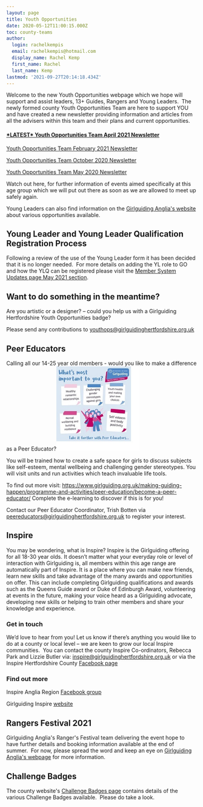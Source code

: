```yaml
---
layout: page
title: Youth Opportunities
date: 2020-05-12T11:00:15.000Z
toc: county-teams
author:
  login: rachelkempis
  email: rachelkempis@hotmail.com
  display_name: Rachel Kemp
  first_name: Rachel
  last_name: Kemp
lastmod: '2021-09-27T20:14:18.434Z'
---
```

Welcome to the new Youth Opportunities webpage which we hope will support and assist leaders, 13+ Guides, Rangers and Young Leaders.  The newly formed county Youth Opportunities Team are here to support YOU and have created a new newsletter providing information and articles from all the advisers within this team and their plans and current opportunities.
<h4><a href="/wp-content/uploads/2021/04/g-ops-newsletter-April-2021.pdf" target="_blank" rel="noopener">*LATEST* Youth Opportunities Team April 2021 Newsletter</a></h4>
<a href="/wp-content/uploads/2021/04/g-ops-newsletter-3.pdf" target="_blank" rel="noopener">Youth Opportunities Team February 2021 Newsletter</a>

<a href="/wp-content/uploads/2021/04/Youth-Opportunities-Team-October-2020-Newsletter.pdf" target="_blank" rel="noopener">Youth Opportunities Team October 2020 Newsletter</a>

<a href="/wp-content/uploads/2021/04/g-ops-newsletter-May-20-.pdf" target="_blank" rel="noopener">Youth Opportunities Team May 2020 Newsletter</a>

Watch out here, for further information of events aimed specifically at this age group which we will put out there as soon as we are allowed to meet up safely again.

Young Leaders can also find information on the <a href="https://www.girlguiding-anglia.org.uk/young-leader-opportunities" target="_blank" rel="noopener">Girlguiding Anglia's website</a> about various opportunities available.

## Young Leader and Young Leader Qualification Registration Process

Following a review of the use of the Young Leader form it has been decided that it is no longer needed.  For more details on adding the YL role to GO and how the YLQ can be registered please visit the <a href="/membership-system-updates/" target="_blank" rel="noopener">Member System Updates page May 2021 section</a>.

## Want to do something in the meantime?
Are you artistic or a designer? – could you help us with a Girlguiding Hertfordshire Youth Opportunities badge?

Please send any contributions to <a href="mailto:youthops@girlguidinghertfordshire.org.uk" target="_blank" rel="noopener">youthops@girlguidinghertfordshire.</a><a href="mailto:youthops@girlguidinghertfordshire.org.uk" target="_blank" rel="noopener">org.uk</a>

## Peer Educators
Calling all our 14-25 year old members - would you like to make a difference as a Peer Educator?<img class="alignleft wp-image-4317" src="/wp-content/uploads/2021/06/Peer-Educators-Advert.jpg" alt="" width="220" height="222" />

You will be trained how to create a safe space for girls to discuss subjects like self-esteem, mental wellbeing and challenging gender stereotypes. You will visit units and run activities which teach invaluable life tools.

To find out more visit: <a href="https://www.girlguiding.org.uk/making-guiding-happen/programme-and-activities/peer-education/become-a-peer-educator/" target="_blank" rel="noopener">https://www.girlguiding.org.uk/making-guiding-happen/programme-and-activities/peer-education/become-a-peer-educator/</a> Complete the e-learning to discover if this is for you!

Contact our Peer Educator Coordinator, Trish Botten via <a href="mailto:peereducators@girlguidinghertfordshire.org.uk">peereducators@girlguidinghertfordshire.org.uk</a> to register your interest.

## Inspire
You may be wondering, what is Inspire? Inspire is the Girlguiding offering for all 18-30 year olds. It doesn’t matter what your everyday role or level of interaction with Girlguiding is, all members within this age range are automatically part of Inspire. It is a place where you can make new friends, learn new skills and take advantage of the many awards and opportunities on offer. This can include completing Girlguiding qualifications and awards such as the Queens Guide award or Duke of Edinburgh Award, volunteering at events in the future, making your voice heard as a Girlguiding advocate, developing new skills or helping to train other members and share your knowledge and experience.

### Get in touch

We’d love to hear from you! Let us know if there’s anything you would like to do at a county or local level – we are keen to grow our local Inspire communities.  You can contact the county Inspire Co-ordinators, Rebecca Park and Lizzie Butler via: <a href="mailto:inspire@girlguidinghertfordshire.org.uk">inspire@girlguidinghertfordshire.org.uk </a>or via the Inspire Hertfordshire County <a href="https://www.facebook.com/Girlguiding-Inspire-Hertfordshire-County-102150821734797" target="_blank" rel="noopener">Facebook page</a>

### Find out more

Inspire Anglia Region <a href="https://www.facebook.com/groups/472146129995847" target="_blank" rel="noopener">Facebook group</a>

Girlguiding Inspire <a href="https://www.girlguiding.org.uk/what-we-do/inspire/" target="_blank" rel="noopener">website</a>

## Rangers Festival 2021
Girlguiding Anglia's Ranger's Festival team delivering the event hope to have further details and booking information available at the end of summer.  For now, please spread the word and keep an eye on <a href="https://www.girlguiding-anglia.org.uk/events/rangers-festival-2021" target="_blank" rel="noopener">Girlguiding Anglia's webpage</a> for more information.

## Challenge Badges
The county website's <a href="/get-involved/challenge-badges/" target="_blank" rel="noopener">Challenge Badges page</a> contains details of the various Challenge Badges available.  Please do take a look.
